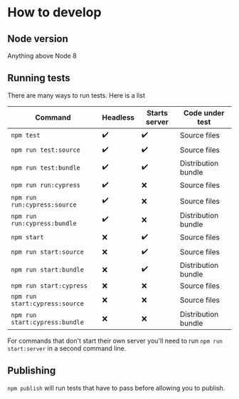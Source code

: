 # How to develop

## Node version

Anything above Node 8

## Running tests

There are many ways to run tests. Here is a list

| Command                        | Headless           | Starts server      | Code under test     |
| ------------------------------ | ------------------ | ------------------ | ------------------- |
| `npm test`                     | :heavy_check_mark: | :heavy_check_mark: | Source files        |
| `npm run test:source`          | :heavy_check_mark: | :heavy_check_mark: | Source files        |
| `npm run test:bundle`          | :heavy_check_mark: | :heavy_check_mark: | Distribution bundle |
| `npm run run:cypress`          | :heavy_check_mark: | :x:                | Source files        |
| `npm run run:cypress:source`   | :heavy_check_mark: | :x:                | Source files        |
| `npm run run:cypress:bundle`   | :heavy_check_mark: | :x:                | Distribution bundle |
| `npm start`                    | :x:                | :heavy_check_mark: | Source files        |
| `npm run start:source`         | :x:                | :heavy_check_mark: | Source files        |
| `npm run start:bundle`         | :x:                | :heavy_check_mark: | Distribution bundle |
| `npm run start:cypress`        | :x:                | :x:                | Source files        |
| `npm run start:cypress:source` | :x:                | :x:                | Source files        |
| `npm run start:cypress:bundle` | :x:                | :x:                | Distribution bundle |

For commands that don't start their own server you'll need to run `npm run start:server` in a second
command line.

## Publishing

`npm publish` will run tests that have to pass before allowing you to publish.
